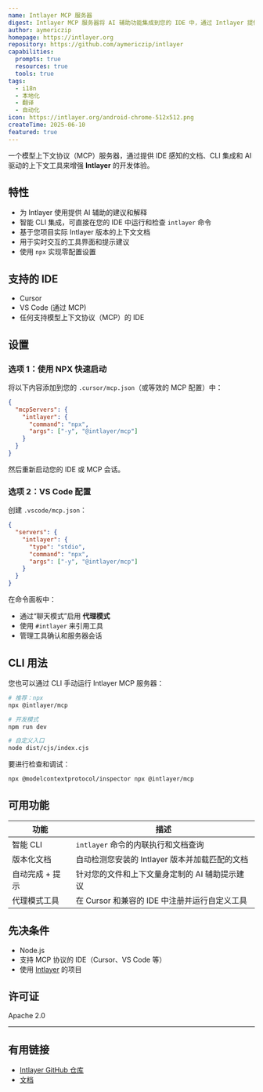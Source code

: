 ```yaml
---
name: Intlayer MCP 服务器
digest: Intlayer MCP 服务器将 AI 辅助功能集成到您的 IDE 中，通过 Intlayer 提供更智能、具有上下文感知能力的开发体验。它提供命令行访问、项目内文档和直观的 AI 帮助。
author: aymericzip
homepage: https://intlayer.org
repository: https://github.com/aymericzip/intlayer
capabilities:
  prompts: true
  resources: true
  tools: true
tags:
  - i18n
  - 本地化
  - 翻译
  - 自动化
icon: https://intlayer.org/android-chrome-512x512.png
createTime: 2025-06-10
featured: true
---
```


一个模型上下文协议（MCP）服务器，通过提供 IDE 感知的文档、CLI 集成和 AI 驱动的上下文工具来增强 **Intlayer** 的开发体验。

## 特性

- 为 Intlayer 使用提供 AI 辅助的建议和解释
- 智能 CLI 集成，可直接在您的 IDE 中运行和检查 `intlayer` 命令
- 基于您项目实际 Intlayer 版本的上下文文档
- 用于实时交互的工具界面和提示建议
- 使用 `npx` 实现零配置设置

## 支持的 IDE

- Cursor
- VS Code (通过 MCP)
- 任何支持模型上下文协议（MCP）的 IDE

## 设置

### 选项 1：使用 NPX 快速启动

将以下内容添加到您的 `.cursor/mcp.json`（或等效的 MCP 配置）中：

```json
{
  "mcpServers": {
    "intlayer": {
      "command": "npx",
      "args": ["-y", "@intlayer/mcp"]
    }
  }
}
```

然后重新启动您的 IDE 或 MCP 会话。

### 选项 2：VS Code 配置

创建 `.vscode/mcp.json`：

```json
{
  "servers": {
    "intlayer": {
      "type": "stdio",
      "command": "npx",
      "args": ["-y", "@intlayer/mcp"]
    }
  }
}
```

在命令面板中：

- 通过“聊天模式”启用 **代理模式**
- 使用 `#intlayer` 来引用工具
- 管理工具确认和服务器会话

## CLI 用法

您也可以通过 CLI 手动运行 Intlayer MCP 服务器：

```bash
# 推荐：npx
npx @intlayer/mcp

# 开发模式
npm run dev

# 自定义入口
node dist/cjs/index.cjs
```

要进行检查和调试：

```bash
npx @modelcontextprotocol/inspector npx @intlayer/mcp
```

## 可用功能

| 功能            | 描述                                           |
| --------------- | ---------------------------------------------- |
| 智能 CLI        | `intlayer` 命令的内联执行和文档查询            |
| 版本化文档      | 自动检测您安装的 Intlayer 版本并加载匹配的文档 |
| 自动完成 + 提示 | 针对您的文件和上下文量身定制的 AI 辅助提示建议 |
| 代理模式工具    | 在 Cursor 和兼容的 IDE 中注册并运行自定义工具  |

## 先决条件

- Node.js
- 支持 MCP 协议的 IDE（Cursor、VS Code 等）
- 使用 [Intlayer](https://github.com/aymericzip/intlayer) 的项目

## 许可证

Apache 2.0

---

## 有用链接

- [Intlayer GitHub 仓库](https://github.com/aymericzip/intlayer)
- [文档](https://intlayer.org/doc/mcp-server)

